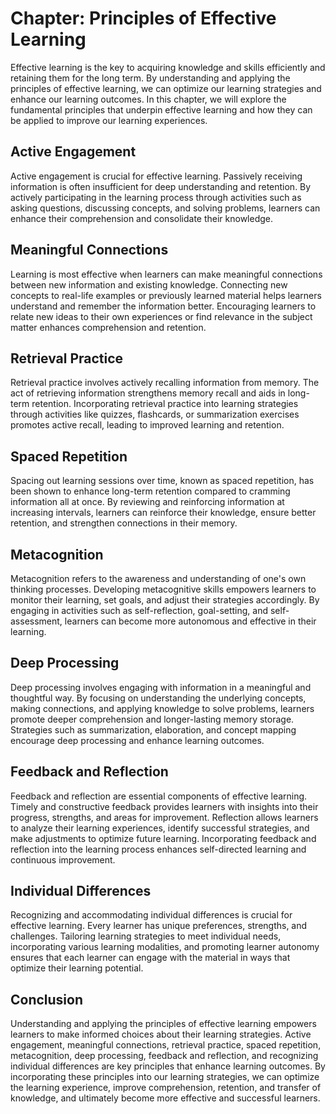 Chapter: Principles of Effective Learning
=========================================

Effective learning is the key to acquiring knowledge and skills efficiently and retaining them for the long term. By understanding and applying the principles of effective learning, we can optimize our learning strategies and enhance our learning outcomes. In this chapter, we will explore the fundamental principles that underpin effective learning and how they can be applied to improve our learning experiences.

Active Engagement
-----------------

Active engagement is crucial for effective learning. Passively receiving information is often insufficient for deep understanding and retention. By actively participating in the learning process through activities such as asking questions, discussing concepts, and solving problems, learners can enhance their comprehension and consolidate their knowledge.

Meaningful Connections
----------------------

Learning is most effective when learners can make meaningful connections between new information and existing knowledge. Connecting new concepts to real-life examples or previously learned material helps learners understand and remember the information better. Encouraging learners to relate new ideas to their own experiences or find relevance in the subject matter enhances comprehension and retention.

Retrieval Practice
------------------

Retrieval practice involves actively recalling information from memory. The act of retrieving information strengthens memory recall and aids in long-term retention. Incorporating retrieval practice into learning strategies through activities like quizzes, flashcards, or summarization exercises promotes active recall, leading to improved learning and retention.

Spaced Repetition
-----------------

Spacing out learning sessions over time, known as spaced repetition, has been shown to enhance long-term retention compared to cramming information all at once. By reviewing and reinforcing information at increasing intervals, learners can reinforce their knowledge, ensure better retention, and strengthen connections in their memory.

Metacognition
-------------

Metacognition refers to the awareness and understanding of one's own thinking processes. Developing metacognitive skills empowers learners to monitor their learning, set goals, and adjust their strategies accordingly. By engaging in activities such as self-reflection, goal-setting, and self-assessment, learners can become more autonomous and effective in their learning.

Deep Processing
---------------

Deep processing involves engaging with information in a meaningful and thoughtful way. By focusing on understanding the underlying concepts, making connections, and applying knowledge to solve problems, learners promote deeper comprehension and longer-lasting memory storage. Strategies such as summarization, elaboration, and concept mapping encourage deep processing and enhance learning outcomes.

Feedback and Reflection
-----------------------

Feedback and reflection are essential components of effective learning. Timely and constructive feedback provides learners with insights into their progress, strengths, and areas for improvement. Reflection allows learners to analyze their learning experiences, identify successful strategies, and make adjustments to optimize future learning. Incorporating feedback and reflection into the learning process enhances self-directed learning and continuous improvement.

Individual Differences
----------------------

Recognizing and accommodating individual differences is crucial for effective learning. Every learner has unique preferences, strengths, and challenges. Tailoring learning strategies to meet individual needs, incorporating various learning modalities, and promoting learner autonomy ensures that each learner can engage with the material in ways that optimize their learning potential.

Conclusion
----------

Understanding and applying the principles of effective learning empowers learners to make informed choices about their learning strategies. Active engagement, meaningful connections, retrieval practice, spaced repetition, metacognition, deep processing, feedback and reflection, and recognizing individual differences are key principles that enhance learning outcomes. By incorporating these principles into our learning strategies, we can optimize the learning experience, improve comprehension, retention, and transfer of knowledge, and ultimately become more effective and successful learners.
